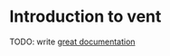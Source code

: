 # Introduction to vent

TODO: write [great documentation](http://jacobian.org/writing/what-to-write/)
